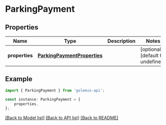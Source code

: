 # ParkingPayment


## Properties

Name | Type | Description | Notes
------------ | ------------- | ------------- | -------------
**properties** | [**ParkingPaymentProperties**](ParkingPaymentProperties.md) |  | [optional] [default to undefined]

## Example

```typescript
import { ParkingPayment } from 'golemio-api';

const instance: ParkingPayment = {
    properties,
};
```

[[Back to Model list]](../README.md#documentation-for-models) [[Back to API list]](../README.md#documentation-for-api-endpoints) [[Back to README]](../README.md)
